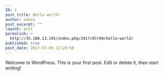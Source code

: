 ```yaml
---
ID: 1
post_title: Hello world!
author: admin
post_excerpt: ""
layout: post
permalink: >
  http://35.188.13.195/index.php/2017/07/09/hello-world/
published: true
post_date: 2017-07-09 22:28:58
---
```

Welcome to WordPress. This is your first post. Edit or delete it, then start writing!